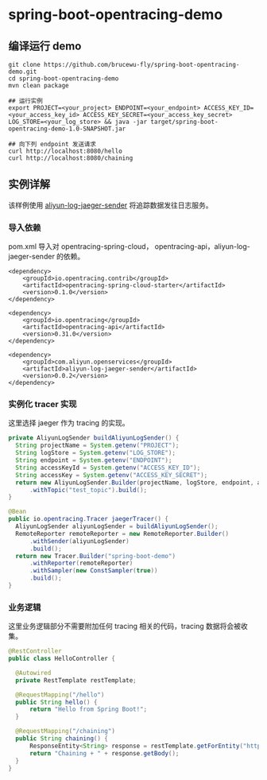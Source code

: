 # spring-boot-opentracing-demo

## 编译运行 demo
```
git clone https://github.com/brucewu-fly/spring-boot-opentracing-demo.git
cd spring-boot-opentracing-demo
mvn clean package

## 运行实例
export PROJECT=<your_project> ENDPOINT=<your_endpoint> ACCESS_KEY_ID=<your_access_key_id> ACCESS_KEY_SECRET=<your_access_key_secret> LOG_STORE=<your_log_store> && java -jar target/spring-boot-opentracing-demo-1.0-SNAPSHOT.jar

## 向下列 endpoint 发送请求
curl http://localhost:8080/hello
curl http://localhost:8080/chaining
```

## 实例详解
该样例使用 [aliyun-log-jaeger-sender](https://github.com/aliyun/aliyun-log-jaeger-sender) 将追踪数据发往日志服务。

### 导入依赖
pom.xml 导入对 opentracing-spring-cloud， opentracing-api，aliyun-log-jaeger-sender 的依赖。
```
<dependency>
	<groupId>io.opentracing.contrib</groupId>
	<artifactId>opentracing-spring-cloud-starter</artifactId>
	<version>0.1.0</version>
</dependency>

<dependency>
	<groupId>io.opentracing</groupId>
	<artifactId>opentracing-api</artifactId>
	<version>0.31.0</version>
</dependency>

<dependency>
    <groupId>com.aliyun.openservices</groupId>
    <artifactId>aliyun-log-jaeger-sender</artifactId>
    <version>0.0.2</version>
</dependency>
```

### 实例化 tracer 实现
这里选择 jaeger 作为 tracing 的实现。
```java
private AliyunLogSender buildAliyunLogSender() {
  String projectName = System.getenv("PROJECT");
  String logStore = System.getenv("LOG_STORE");
  String endpoint = System.getenv("ENDPOINT");
  String accessKeyId = System.getenv("ACCESS_KEY_ID");
  String accessKey = System.getenv("ACCESS_KEY_SECRET");
  return new AliyunLogSender.Builder(projectName, logStore, endpoint, accessKeyId, accessKey)
      .withTopic("test_topic").build();
}

@Bean
public io.opentracing.Tracer jaegerTracer() {
  AliyunLogSender aliyunLogSender = buildAliyunLogSender();
  RemoteReporter remoteReporter = new RemoteReporter.Builder()
      .withSender(aliyunLogSender)
      .build();
  return new Tracer.Builder("spring-boot-demo")
      .withReporter(remoteReporter)
      .withSampler(new ConstSampler(true))
      .build();
}
```

### 业务逻辑
这里业务逻辑部分不需要附加任何 tracing 相关的代码，tracing 数据将会被收集。
```java
@RestController
public class HelloController {

  @Autowired
  private RestTemplate restTemplate;

  @RequestMapping("/hello")
  public String hello() {
      return "Hello from Spring Boot!";
  }

  @RequestMapping("/chaining")
  public String chaining() {
      ResponseEntity<String> response = restTemplate.getForEntity("http://localhost:8080/hello", String.class);
      return "Chaining + " + response.getBody();
  }
}
```
